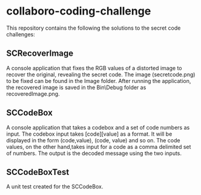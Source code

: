 # collaboro-coding-challenge
This repository contains the following the solutions to the secret code challenges:

## SCRecoverImage
A console application that fixes the RGB values of a distorted image to recover the original, revealing the secret code. The image (secretcode.png) to be fixed can be found in the Image folder. 
After running the application, the recovered image is saved in the Bin\Debug folder as recoveredImage.png.
## SCCodeBox
A console application that takes a codebox and a set of code numbers as input. The codebox input takes [code][value] as a format. It will be displayed in the form (code,value), (code, value) and so on. The code values, on the other hand,takes input for a code as a comma delimited set of numbers. The output is the decoded message using the two inputs.

## SCCodeBoxTest
A unit test created for the SCCodeBox.
